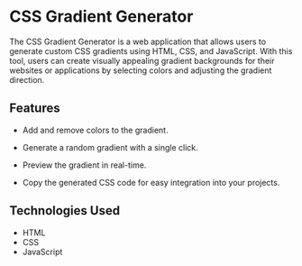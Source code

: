 # CSS Gradient Generator

The CSS Gradient Generator is a web application that allows users to generate custom CSS gradients using HTML, CSS, and JavaScript. With this tool, users can create visually appealing gradient backgrounds for their websites or applications by selecting colors and adjusting the gradient direction.

## Features

- Add and remove colors to the gradient.

- Generate a random gradient with a single click.
- Preview the gradient in real-time.
- Copy the generated CSS code for easy integration into your projects.

## Technologies Used

- HTML
- CSS
- JavaScript


